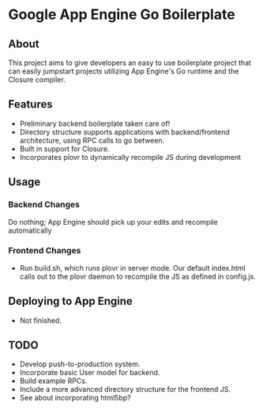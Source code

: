 # Google App Engine Go Boilerplate

## About

This project aims to give developers an easy to use boilerplate project that can
easily jumpstart projects utilizing App Engine's Go runtime and the Closure
compiler.

## Features

* Preliminary backend boilerplate taken care of!
* Directory structure supports applications with backend/frontend architecture,
  using RPC calls to go between.
* Built in support for Closure.
* Incorporates plovr to dynamically recompile JS during development

## Usage

### Backend Changes

Do nothing; App Engine should pick up your edits and recompile automatically

### Frontend Changes

* Run build.sh, which runs plovr in server mode.  Our default index.html calls
  out to the plovr daemon to recompile the JS as defined in config.js.

## Deploying to App Engine

* Not finished.

## TODO

* Develop push-to-production system.
* Incorporate basic User model for backend.
* Build example RPCs.
* Include a more advanced directory structure for the frontend JS.
* See about incorporating html5bp?

